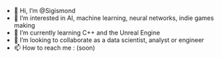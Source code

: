 - 👋 Hi, I’m @Sigismond
- 👀 I’m interested in AI, machine learning, neural networks, indie games making
- 🌱 I’m currently learning C++ and the Unreal Engine
- 💞️ I’m looking to collaborate as a data scientist, analyst or engineer
- 📫 How to reach me : (soon)
